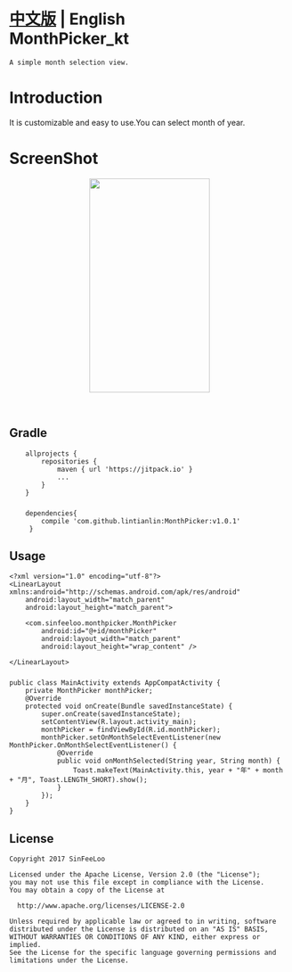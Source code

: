 [中文版](README_CN.md) | **English** </br>
MonthPicker_kt
==========
    A simple month selection view.

Introduction
============
It is customizable and easy to use.You can select month of year.
  
ScreenShot
===========
<div align=center><img width="216" height="384" src="https://github.com/lintianlin/MonthPicker/blob/master/Gif/monthpicker2.gif"/></div>   

  

## Gradle 
		allprojects {
    		repositories {
        		maven { url 'https://jitpack.io' }
				...
    		}
		}
###
		dependencies{
			compile 'com.github.lintianlin:MonthPicker:v1.0.1'
		 }

## Usage
	<?xml version="1.0" encoding="utf-8"?>
	<LinearLayout xmlns:android="http://schemas.android.com/apk/res/android"
    	android:layout_width="match_parent"
    	android:layout_height="match_parent">

    	<com.sinfeeloo.monthpicker.MonthPicker
        	android:id="@+id/monthPicker"
        	android:layout_width="match_parent"
        	android:layout_height="wrap_content" />

	</LinearLayout>

###
	public class MainActivity extends AppCompatActivity {
    	private MonthPicker monthPicker;
    	@Override
    	protected void onCreate(Bundle savedInstanceState) {
        	super.onCreate(savedInstanceState);
        	setContentView(R.layout.activity_main);
        	monthPicker = findViewById(R.id.monthPicker);
        	monthPicker.setOnMonthSelectEventListener(new MonthPicker.OnMonthSelectEventListener() {
            	@Override
            	public void onMonthSelected(String year, String month) {
                	Toast.makeText(MainActivity.this, year + "年" + month + "月", Toast.LENGTH_SHORT).show();
            	}
        	});
    	}
	}
  
    

 ## License

    Copyright 2017 SinFeeLoo

    Licensed under the Apache License, Version 2.0 (the "License");
    you may not use this file except in compliance with the License.
    You may obtain a copy of the License at

      http://www.apache.org/licenses/LICENSE-2.0

    Unless required by applicable law or agreed to in writing, software
    distributed under the License is distributed on an "AS IS" BASIS,
    WITHOUT WARRANTIES OR CONDITIONS OF ANY KIND, either express or implied.
    See the License for the specific language governing permissions and
    limitations under the License.
